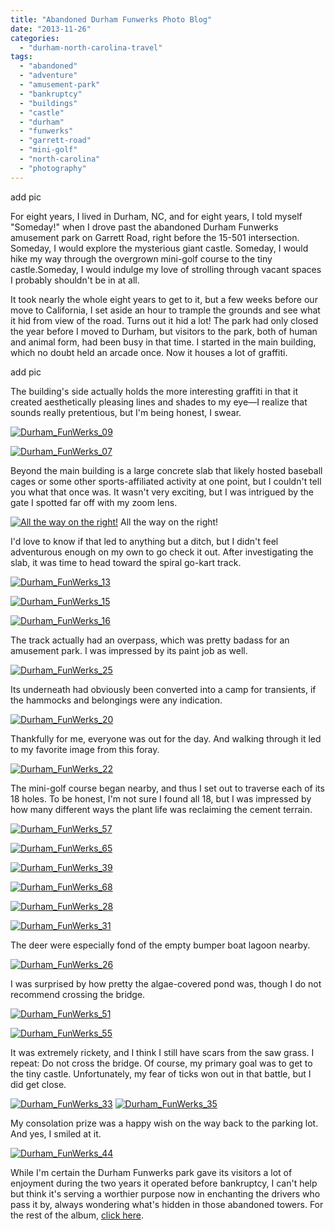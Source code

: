 ```yaml
---
title: "Abandoned Durham Funwerks Photo Blog"
date: "2013-11-26"
categories:
  - "durham-north-carolina-travel"
tags:
  - "abandoned"
  - "adventure"
  - "amusement-park"
  - "bankruptcy"
  - "buildings"
  - "castle"
  - "durham"
  - "funwerks"
  - "garrett-road"
  - "mini-golf"
  - "north-carolina"
  - "photography"
---
```


add pic

For eight years, I lived in Durham, NC, and for eight years, I told myself "Someday!" when I drove past the abandoned Durham Funwerks amusement park on Garrett Road, right before the 15-501 intersection. Someday, I would explore the mysterious giant castle. Someday, I would hike my way through the overgrown mini-golf course to the tiny castle.Someday, I would indulge my love of strolling through vacant spaces I probably shouldn't be in at all.

It took nearly the whole eight years to get to it, but a few weeks before our move to California, I set aside an hour to trample the grounds and see what it hid from view of the road. Turns out it hid a lot! The park had only closed the year before I moved to Durham, but visitors to the park, both of human and animal form, had been busy in that time. I started in the main building, which no doubt held an arcade once. Now it houses a lot of graffiti.

add pic

The building's side actually holds the more interesting graffiti in that it created aesthetically pleasing lines and shades to my eye—I realize that sounds really pretentious, but I'm being honest, I swear.

[![Durham_FunWerks_09](http://s3.amazonaws.com/thegourmez-wpmedia/2013/11/Durham_FunWerks_09-500x332.jpg)](http://www.rebeccagomezfarrell.com/?attachment_id=7653)

[![Durham_FunWerks_07](http://s3.amazonaws.com/thegourmez-wpmedia/2013/11/Durham_FunWerks_07-332x500.jpg)](http://www.rebeccagomezfarrell.com/?attachment_id=7654)

Beyond the main building is a large concrete slab that likely hosted baseball cages or some other sports-affiliated activity at one point, but I couldn't tell you what that once was. It wasn't very exciting, but I was intrigued by the gate I spotted far off with my zoom lens.




<div class="caption">

[![All the way on the right!](http://s3.amazonaws.com/thegourmez-wpmedia/2013/11/Durham_FunWerks_11-476x500.jpg)](http://www.rebeccagomezfarrell.com/?attachment_id=7652) All the way on the right!</div>


I'd love to know if that led to anything but a ditch, but I didn't feel adventurous enough on my own to go check it out. After investigating the slab, it was time to head toward the spiral go-kart track.

[![Durham_FunWerks_13](http://s3.amazonaws.com/thegourmez-wpmedia/2013/11/Durham_FunWerks_13-500x332.jpg)](http://www.rebeccagomezfarrell.com/?attachment_id=7630)

[![Durham_FunWerks_15](http://s3.amazonaws.com/thegourmez-wpmedia/2013/11/Durham_FunWerks_15-332x500.jpg)](http://www.rebeccagomezfarrell.com/?attachment_id=7631)

[![Durham_FunWerks_16](http://s3.amazonaws.com/thegourmez-wpmedia/2013/11/Durham_FunWerks_16-500x332.jpg)](http://www.rebeccagomezfarrell.com/?attachment_id=7632)

The track actually had an overpass, which was pretty badass for an amusement park. I was impressed by its paint job as well.

[![Durham_FunWerks_25](http://s3.amazonaws.com/thegourmez-wpmedia/2013/11/Durham_FunWerks_25-500x332.jpg)](http://www.rebeccagomezfarrell.com/?attachment_id=7634)

Its underneath had obviously been converted into a camp for transients, if the hammocks and belongings were any indication.

[![Durham_FunWerks_20](http://s3.amazonaws.com/thegourmez-wpmedia/2013/11/Durham_FunWerks_20-500x332.jpg)](http://www.rebeccagomezfarrell.com/?attachment_id=7646)

Thankfully for me, everyone was out for the day. And walking through it led to my favorite image from this foray.

[![Durham_FunWerks_22](http://s3.amazonaws.com/thegourmez-wpmedia/2013/11/Durham_FunWerks_22-500x332.jpg)](http://www.rebeccagomezfarrell.com/?attachment_id=7649)

The mini-golf course began nearby, and thus I set out to traverse each of its 18 holes. To be honest, I'm not sure I found all 18, but I was impressed by how many different ways the plant life was reclaiming the cement terrain.

[![Durham_FunWerks_57](http://s3.amazonaws.com/thegourmez-wpmedia/2013/11/Durham_FunWerks_57-332x500.jpg)](http://www.rebeccagomezfarrell.com/?attachment_id=7650)

[![Durham_FunWerks_65](http://s3.amazonaws.com/thegourmez-wpmedia/2013/11/Durham_FunWerks_65-332x500.jpg)](http://www.rebeccagomezfarrell.com/?attachment_id=7643)

[![Durham_FunWerks_39](http://s3.amazonaws.com/thegourmez-wpmedia/2013/11/Durham_FunWerks_39-500x332.jpg)](http://www.rebeccagomezfarrell.com/?attachment_id=7639)

[![Durham_FunWerks_68](http://s3.amazonaws.com/thegourmez-wpmedia/2013/11/Durham_FunWerks_68-332x500.jpg)](http://www.rebeccagomezfarrell.com/?attachment_id=7645)

[![Durham_FunWerks_28](http://s3.amazonaws.com/thegourmez-wpmedia/2013/11/Durham_FunWerks_28-500x332.jpg)](http://www.rebeccagomezfarrell.com/?attachment_id=7636)

[![Durham_FunWerks_31](http://s3.amazonaws.com/thegourmez-wpmedia/2013/11/Durham_FunWerks_311-500x332.jpg)](http://www.rebeccagomezfarrell.com/?attachment_id=7637)

The deer were especially fond of the empty bumper boat lagoon nearby.

[![Durham_FunWerks_26](http://s3.amazonaws.com/thegourmez-wpmedia/2013/11/Durham_FunWerks_26-500x332.jpg)](http://www.rebeccagomezfarrell.com/?attachment_id=7635)

I was surprised by how pretty the algae-covered pond was, though I do not recommend crossing the bridge.

[![Durham_FunWerks_51](http://s3.amazonaws.com/thegourmez-wpmedia/2013/11/Durham_FunWerks_51-332x500.jpg)](http://www.rebeccagomezfarrell.com/?attachment_id=7641)

[![Durham_FunWerks_55](http://s3.amazonaws.com/thegourmez-wpmedia/2013/11/Durham_FunWerks_55-500x332.jpg)](http://www.rebeccagomezfarrell.com/?attachment_id=7642)

It was extremely rickety, and I think I still have scars from the saw grass. I repeat: Do not cross the bridge. Of course, my primary goal was to get to the tiny castle. Unfortunately, my fear of ticks won out in that battle, but I did get close.

[![Durham_FunWerks_33](http://s3.amazonaws.com/thegourmez-wpmedia/2013/11/Durham_FunWerks_33-500x332.jpg)](http://www.rebeccagomezfarrell.com/?attachment_id=7647) [![Durham_FunWerks_35](http://s3.amazonaws.com/thegourmez-wpmedia/2013/11/Durham_FunWerks_35-332x500.jpg)](http://www.rebeccagomezfarrell.com/?attachment_id=7638)

My consolation prize was a happy wish on the way back to the parking lot. And yes, I smiled at it.

[![Durham_FunWerks_44](http://s3.amazonaws.com/thegourmez-wpmedia/2013/11/Durham_FunWerks_44-332x500.jpg)](http://www.rebeccagomezfarrell.com/?attachment_id=7640)

While I'm certain the Durham Funwerks park gave its visitors a lot of enjoyment during the two years it operated before bankruptcy, I can't help but think it's serving a worthier purpose now in enchanting the drivers who pass it by, always wondering what's hidden in those abandoned towers. For the rest of the album, [click here](https://www.facebook.com/media/set/?set=a.10151613541999607.1073741859.567409606&type=1&l=a2f82d3752).
